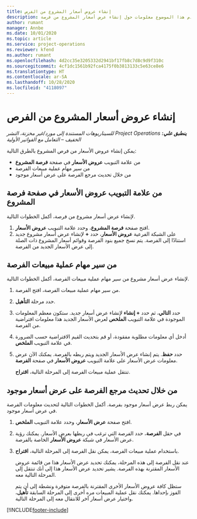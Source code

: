 ```yaml
---
title: إنشاء عروض أسعار المشروع من الفرص
description: يقدم هذا الموضوع معلومات حول إنشاء عرض أسعار المشروع من فرصة.
author: rumant
manager: Annbe
ms.date: 10/01/2020
ms.topic: article
ms.service: project-operations
ms.reviewer: kfend
ms.author: rumant
ms.openlocfilehash: 4d2cc35e3205332d2941bf17fb8c7d8c9d9f310c
ms.sourcegitcommit: 4cf1dc1561b92fca4175f0b3813133c5e63ce8e6
ms.translationtype: HT
ms.contentlocale: ar-SA
ms.lasthandoff: 10/28/2020
ms.locfileid: "4118097"
---
```

# <a name="create-project-quotes-from-opportunities"></a>إنشاء عروض أسعار المشروع من الفرص

_**ينطبق علي:** ‏‫Project Operations للسيناريوهات المستندة إلى مورد/غير مخزنة‬، ‏‫النشر الخفيف – التعامل مع الفواتير الأولية‬_

يمكن إنشاء عروض الأسعار من فرص المشروع بالطرق التالية:

- من علامة التبويب **عروض الأسعار** في صفحة **فرصة المشروع**
- من سير مهام عملية مبيعات الفرصة
- من خلال تحديث مرجع الفرصة على عرض أسعار موجود

## <a name="from-the-quotes-tab-of-the-project-opportunity-page"></a>من علامة التبويب عروض الأسعار في صفحة فرصة المشروع

لإنشاء عرض أسعار مشروع من فرصة، أكمل الخطوات التالية.

1. افتح صفحة **فرصة المشروع**، وحدد علامة التبويب **عروض الأسعار**. 
2. على الشبكة الفرعية **عروض الأسعار**، حدد **+** لإنشاء عرض أسعار مشروع جديد استنادًا إلى الفرصة. يتم نسخ جميع بنود الفرصة وقوائم أسعار المشروع ذات الصلة إلى عرض الأسعار الجديد من الفرصة.

## <a name="from-the-opportunity-sales-process-flow"></a>من سير مهام عملية مبيعات الفرصة

لإنشاء عرض أسعار مشروع من سير مهام عملية مبيعات الفرصة‬، أكمل الخطوات التالية.

1. من سير مهام عملية مبيعات الفرصة‬، افتح الفرصة.
2. حدد مرحلة **التأهيل**. 
3. حدد **التالي**، ثم حدد **+ إنشاء** لإنشاء عرض أسعار جديد. ستكون معظم المعلومات الموجودة في علامة التبويب **الملخص** لعرض الأسعار الجديد هذا معلومات افتراضية من الفرصة. 
4. أدخل أي معلومات مطلوبة مفقودة، أو قم بتحديث القيم الافتراضية حسب الضرورة في علامة التبويب **الملخص**.
5. حدد **حفظ**. يتم إنشاء عرض الأسعار الجديد ويتم ربطه بالفرصة. يمكنك الآن عرض معلومات عرض الأسعار على علامة التبويب **عروض الأسعار** في صفحة **الفرصة**. 

   تنتقل عملية مبيعات الفرصة إلى المرحلة التالية، **اقتراح**.


## <a name="by-updating-the-opportunity-reference-on-an-existing-quote"></a>من خلال تحديث مرجع الفرصة على عرض أسعار موجود

يمكن ربط عرض أسعار موجود بفرصة. أكمل الخطوات التالية لتحديث معلومات الفرصة في عرض أسعار موجود.

1. افتح صفحة **عرض الأسعار**، وحدد علامة التبويب **الملخص**.
2. في حقل **الفرصة**، حدد الفرصة التي ترغب في ربطها بعرض الأسعار. يمكنك رؤية عرض الأسعار في شبكة **عروض الأسعار** الخاصة بالفرصة. 
3. باستخدام عملية مبيعات الفرصة، يمكن نقل الفرصة إلى المرحلة التالية، **اقتراح**. 

   عند نقل الفرصة إلى هذه المرحلة، يمكنك تحديد عرض الأسعار هذا من قائمة عروض الأسعار المقترنة بهذه الفرصة. يشير تحديد عرض الأسعار هذا إلى أنك تنتقل إلى المرحلة التالية معه.

   ستظل كافة عروض الأسعار الأخرى المقترنة بالفرصة متوفرة ونشطة إلى أن يتم الفوز بإحداها. يمكنك نقل عملية المبيعات مره أخرى إلى المرحلة السابقة **تأهيل**، واختيار عرض أسعار آخر للانتقال معه إلى المرحلة التالية.


[!INCLUDE[footer-include](../includes/footer-banner.md)]